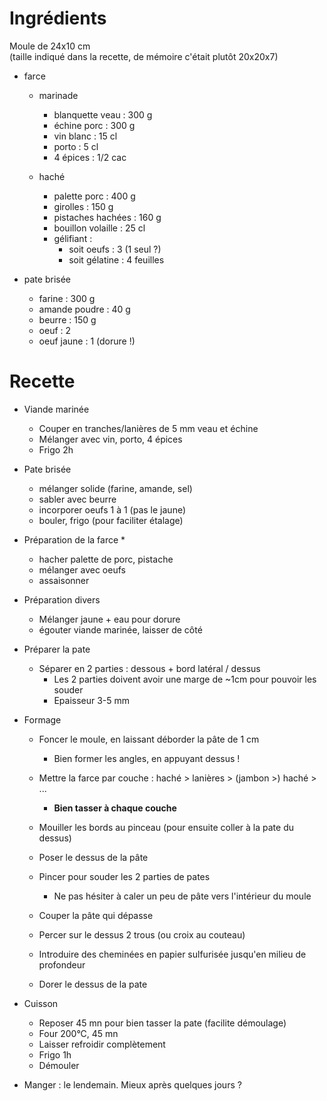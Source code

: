 # Ingrédients

Moule de 24x10 cm  
(taille indiqué dans la recette, de mémoire c'était plutôt 20x20x7)

- farce
    * marinade
        * blanquette veau   :   300 g
        * échine porc       :   300 g
        * vin blanc         :   15 cl
        * porto             :   5 cl
        * 4 épices          :   1/2 cac

    * haché
        * palette porc      :   400 g
        * girolles          :   150 g
        * pistaches hachées :   160 g
        * bouillon volaille :   25 cl
        * gélifiant :
            + soit oeufs    :   3 (1 seul ?)
            + soit gélatine :   4 feuilles

- pate brisée
    * farine        :   300 g
    * amande poudre :   40 g
    * beurre        :   150 g
    * oeuf          :   2
    * oeuf jaune    :   1 (dorure !)

# Recette

- Viande marinée
    * Couper en tranches/lanières de 5 mm veau et échine
    * Mélanger avec vin, porto, 4 épices
    * Frigo 2h

- Pate brisée
    * mélanger solide (farine, amande, sel)
    * sabler avec beurre
    * incorporer oeufs 1 à 1 (pas le jaune)
    * bouler, frigo (pour faciliter étalage)

- Préparation de la farce
    * 
    * hacher palette de porc, pistache
    * mélanger avec oeufs
    * assaisonner

- Préparation divers
    * Mélanger jaune + eau pour dorure
    * égouter viande marinée, laisser de côté
- Préparer la pate 
    * Séparer en  2 parties : dessous + bord latéral / dessus
        + Les 2 parties doivent avoir une marge de ~1cm pour pouvoir les souder
        + Epaisseur 3-5 mm

- Formage
    * Foncer le moule, en laissant déborder la pâte de 1 cm
        + Bien former les angles, en appuyant dessus !
    * Mettre la farce par couche : haché > lanières > (jambon >) haché > ...
        + **Bien tasser à chaque couche**
    * Mouiller les bords au pinceau (pour ensuite coller à la pate du dessus)
    * Poser le dessus de la pâte
    * Pincer pour souder les 2 parties de pates
        + Ne pas hésiter à caler un peu de pâte vers l'intérieur du moule  
    * Couper la pâte qui dépasse

    * Percer sur le dessus 2 trous (ou croix au couteau)
    * Introduire des cheminées en papier sulfurisée jusqu'en milieu de profondeur
    * Dorer le dessus de la pate

- Cuisson
    * Reposer 45 mn pour bien tasser la pate (facilite démoulage)
    * Four 200°C, 45 mn
    * Laisser refroidir complètement
    * Frigo 1h
    * Démouler

- Manger : le lendemain. Mieux après quelques jours ?
    
